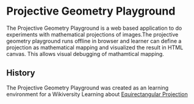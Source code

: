 # Projective Geometry Playground
The Projective Geometry Playground is a web based application to do experiments with mathematical projections of images.The projective geometry playground runs offline in browser  and learner can define a projection as mathematical mapping and visualized the result in HTML canvas. This allows visual debugging of mathamtical mapping. 

## History 
The Projective Geometry Playground was created as an learning environment for a Wikiversity Learning about [Equirectangular Projection](https://en.wikiversity.org/wiki/Equirectangular_projection) 
